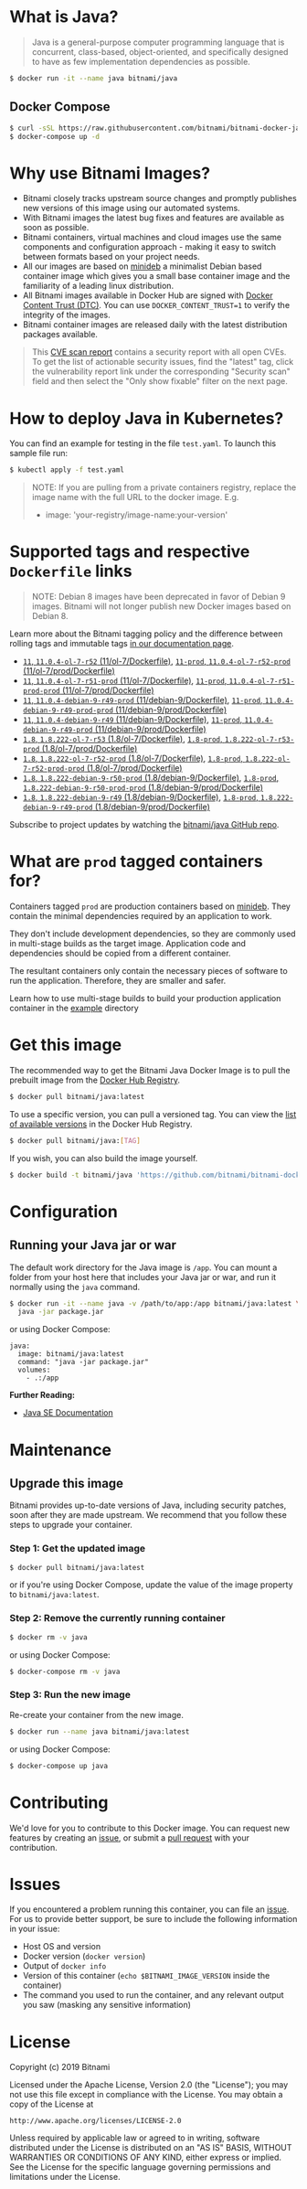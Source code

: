 # What is Java?

> Java is a general-purpose computer programming language that is concurrent, class-based, object-oriented, and specifically designed to have as few implementation dependencies as possible.

```bash
$ docker run -it --name java bitnami/java
```

## Docker Compose

```bash
$ curl -sSL https://raw.githubusercontent.com/bitnami/bitnami-docker-java/master/docker-compose.yml > docker-compose.yml
$ docker-compose up -d
```

# Why use Bitnami Images?

* Bitnami closely tracks upstream source changes and promptly publishes new versions of this image using our automated systems.
* With Bitnami images the latest bug fixes and features are available as soon as possible.
* Bitnami containers, virtual machines and cloud images use the same components and configuration approach - making it easy to switch between formats based on your project needs.
* All our images are based on [minideb](https://github.com/bitnami/minideb) a minimalist Debian based container image which gives you a small base container image and the familiarity of a leading linux distribution.
* All Bitnami images available in Docker Hub are signed with [Docker Content Trust (DTC)](https://docs.docker.com/engine/security/trust/content_trust/). You can use `DOCKER_CONTENT_TRUST=1` to verify the integrity of the images.
* Bitnami container images are released daily with the latest distribution packages available.


> This [CVE scan report](https://quay.io/repository/bitnami/java?tab=tags) contains a security report with all open CVEs. To get the list of actionable security issues, find the "latest" tag, click the vulnerability report link under the corresponding "Security scan" field and then select the "Only show fixable" filter on the next page.

# How to deploy Java in Kubernetes?

You can find an example for testing in the file `test.yaml`. To launch this sample file run:

```bash
$ kubectl apply -f test.yaml
```

> NOTE: If you are pulling from a private containers registry, replace the image name with the full URL to the docker image. E.g.
>
> - image: 'your-registry/image-name:your-version'

# Supported tags and respective `Dockerfile` links

> NOTE: Debian 8 images have been deprecated in favor of Debian 9 images. Bitnami will not longer publish new Docker images based on Debian 8.

Learn more about the Bitnami tagging policy and the difference between rolling tags and immutable tags [in our documentation page](https://docs.bitnami.com/containers/how-to/understand-rolling-tags-containers/).


- [`11`, `11.0.4-ol-7-r52` (11/ol-7/Dockerfile)](https://github.com/bitnami/bitnami-docker-java/blob/11.0.4-ol-7-r52/11/ol-7/Dockerfile), [`11-prod`, `11.0.4-ol-7-r52-prod` (11/ol-7/prod/Dockerfile)](https://github.com/bitnami/bitnami-docker-java/blob/11.0.4-ol-7-r52/11/ol-7/prod/Dockerfile)
- [`11`, `11.0.4-ol-7-r51-prod` (11/ol-7/Dockerfile)](https://github.com/bitnami/bitnami-docker-java/blob/11.0.4-ol-7-r51-prod/11/ol-7/Dockerfile), [`11-prod`, `11.0.4-ol-7-r51-prod-prod` (11/ol-7/prod/Dockerfile)](https://github.com/bitnami/bitnami-docker-java/blob/11.0.4-ol-7-r51-prod/11/ol-7/prod/Dockerfile)
- [`11`, `11.0.4-debian-9-r49-prod` (11/debian-9/Dockerfile)](https://github.com/bitnami/bitnami-docker-java/blob/11.0.4-debian-9-r49-prod/11/debian-9/Dockerfile), [`11-prod`, `11.0.4-debian-9-r49-prod-prod` (11/debian-9/prod/Dockerfile)](https://github.com/bitnami/bitnami-docker-java/blob/11.0.4-debian-9-r49-prod/11/debian-9/prod/Dockerfile)
- [`11`, `11.0.4-debian-9-r49` (11/debian-9/Dockerfile)](https://github.com/bitnami/bitnami-docker-java/blob/11.0.4-debian-9-r49/11/debian-9/Dockerfile), [`11-prod`, `11.0.4-debian-9-r49-prod` (11/debian-9/prod/Dockerfile)](https://github.com/bitnami/bitnami-docker-java/blob/11.0.4-debian-9-r49/11/debian-9/prod/Dockerfile)
- [`1.8`, `1.8.222-ol-7-r53` (1.8/ol-7/Dockerfile)](https://github.com/bitnami/bitnami-docker-java/blob/1.8.222-ol-7-r53/1.8/ol-7/Dockerfile), [`1.8-prod`, `1.8.222-ol-7-r53-prod` (1.8/ol-7/prod/Dockerfile)](https://github.com/bitnami/bitnami-docker-java/blob/1.8.222-ol-7-r53/1.8/ol-7/prod/Dockerfile)
- [`1.8`, `1.8.222-ol-7-r52-prod` (1.8/ol-7/Dockerfile)](https://github.com/bitnami/bitnami-docker-java/blob/1.8.222-ol-7-r52-prod/1.8/ol-7/Dockerfile), [`1.8-prod`, `1.8.222-ol-7-r52-prod-prod` (1.8/ol-7/prod/Dockerfile)](https://github.com/bitnami/bitnami-docker-java/blob/1.8.222-ol-7-r52-prod/1.8/ol-7/prod/Dockerfile)
- [`1.8`, `1.8.222-debian-9-r50-prod` (1.8/debian-9/Dockerfile)](https://github.com/bitnami/bitnami-docker-java/blob/1.8.222-debian-9-r50-prod/1.8/debian-9/Dockerfile), [`1.8-prod`, `1.8.222-debian-9-r50-prod-prod` (1.8/debian-9/prod/Dockerfile)](https://github.com/bitnami/bitnami-docker-java/blob/1.8.222-debian-9-r50-prod/1.8/debian-9/prod/Dockerfile)
- [`1.8`, `1.8.222-debian-9-r49` (1.8/debian-9/Dockerfile)](https://github.com/bitnami/bitnami-docker-java/blob/1.8.222-debian-9-r49/1.8/debian-9/Dockerfile), [`1.8-prod`, `1.8.222-debian-9-r49-prod` (1.8/debian-9/prod/Dockerfile)](https://github.com/bitnami/bitnami-docker-java/blob/1.8.222-debian-9-r49/1.8/debian-9/prod/Dockerfile)

Subscribe to project updates by watching the [bitnami/java GitHub repo](https://github.com/bitnami/bitnami-docker-java).

# What are `prod` tagged containers for?

Containers tagged `prod` are production containers based on [minideb](https://github.com/bitnami/minideb). They contain the minimal dependencies required by an application to work.

They don't include development dependencies, so they are commonly used in multi-stage builds as the target image. Application code and dependencies should be copied from a different container.

The resultant containers only contain the necessary pieces of software to run the application. Therefore, they are smaller and safer.

Learn how to use multi-stage builds to build your production application container in the [example](/example) directory

# Get this image

The recommended way to get the Bitnami Java Docker Image is to pull the prebuilt image from the [Docker Hub Registry](https://hub.docker.com/r/bitnami/java).

```bash
$ docker pull bitnami/java:latest
```

To use a specific version, you can pull a versioned tag. You can view the [list of available versions](https://hub.docker.com/r/bitnami/java/tags/) in the Docker Hub Registry.

```bash
$ docker pull bitnami/java:[TAG]
```

If you wish, you can also build the image yourself.

```bash
$ docker build -t bitnami/java 'https://github.com/bitnami/bitnami-docker-java.git#master:1.8/debian-9'
```

# Configuration

## Running your Java jar or war

The default work directory for the Java image is `/app`. You can mount a folder from your host here that includes your Java jar or war, and run it normally using the `java` command.

```bash
$ docker run -it --name java -v /path/to/app:/app bitnami/java:latest \
  java -jar package.jar
```

or using Docker Compose:

```
java:
  image: bitnami/java:latest
  command: "java -jar package.jar"
  volumes:
    - .:/app
```

**Further Reading:**

  - [Java SE Documentation](https://docs.oracle.com/javase/8/docs/api/)

# Maintenance

## Upgrade this image

Bitnami provides up-to-date versions of Java, including security patches, soon after they are made upstream. We recommend that you follow these steps to upgrade your container.

### Step 1: Get the updated image

```bash
$ docker pull bitnami/java:latest
```

or if you're using Docker Compose, update the value of the image property to `bitnami/java:latest`.

### Step 2: Remove the currently running container

```bash
$ docker rm -v java
```

or using Docker Compose:

```bash
$ docker-compose rm -v java
```

### Step 3: Run the new image

Re-create your container from the new image.

```bash
$ docker run --name java bitnami/java:latest
```

or using Docker Compose:

```bash
$ docker-compose up java
```

# Contributing

We'd love for you to contribute to this Docker image. You can request new features by creating an [issue](https://github.com/bitnami/bitnami-docker-java/issues), or submit a [pull request](https://github.com/bitnami/bitnami-docker-java/pulls) with your contribution.

# Issues

If you encountered a problem running this container, you can file an [issue](https://github.com/bitnami/bitnami-docker-java/issues). For us to provide better support, be sure to include the following information in your issue:

- Host OS and version
- Docker version (`docker version`)
- Output of `docker info`
- Version of this container (`echo $BITNAMI_IMAGE_VERSION` inside the container)
- The command you used to run the container, and any relevant output you saw (masking any sensitive
information)

# License

Copyright (c) 2019 Bitnami

Licensed under the Apache License, Version 2.0 (the "License");
you may not use this file except in compliance with the License.
You may obtain a copy of the License at

    http://www.apache.org/licenses/LICENSE-2.0

Unless required by applicable law or agreed to in writing, software
distributed under the License is distributed on an "AS IS" BASIS,
WITHOUT WARRANTIES OR CONDITIONS OF ANY KIND, either express or implied.
See the License for the specific language governing permissions and
limitations under the License.

